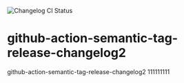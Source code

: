 ![Changelog CI Status](https://github.com/bakuppus/github-action-semantic-tag-release-changelog2/workflows/Changelog%20CI/badge.svg)

# github-action-semantic-tag-release-changelog2
github-action-semantic-tag-release-changelog2
111111111